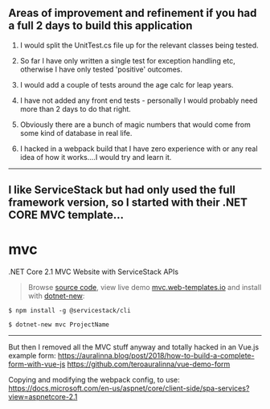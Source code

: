 ## Areas of improvement and refinement if you had a full 2 days to build this application

1. I would split the UnitTest.cs file up for the relevant classes being tested.
2. So far I have only written a single test for exception handling etc, otherwise I have only tested 'positive' outcomes.
3. I would add a couple of tests around the age calc for leap years.
4. I have not added any front end tests - personally I would probably need more than 2 days to do that right.

5. Obviously there are a bunch of magic numbers that would come from some kind of database in real life.
6. I hacked in a webpack build that I have zero experience with or any real idea of how it works....I would try and learn it.

-----------------------------------------------------------------
I like ServiceStack but had only used the full framework version, so I started with their .NET CORE MVC template...
-----------------------------------------------------------------
# mvc

.NET Core 2.1 MVC Website with ServiceStack APIs

> Browse [source code](https://github.com/NetCoreTemplates/mvc), view live demo [mvc.web-templates.io](http://mvc.web-templates.io) and install with [dotnet-new](http://docs.servicestack.net/dotnet-new):

    $ npm install -g @servicestack/cli

    $ dotnet-new mvc ProjectName
-----------------------------------------------------------------

But then I removed all the MVC stuff anyway and totally hacked in an Vue.js example form:
https://auralinna.blog/post/2018/how-to-build-a-complete-form-with-vue-js
https://github.com/teroauralinna/vue-demo-form

Copying and modifying the webpack config, to use: 
https://docs.microsoft.com/en-us/aspnet/core/client-side/spa-services?view=aspnetcore-2.1


